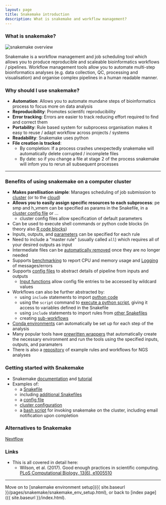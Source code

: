```yaml
---
layout: page
title: Snakemake introduction
description: What is snakemake and workflow management?
---
```


### What is snakemake?

![snakemake overview](https://snakemake.readthedocs.io/en/stable/_images/idea.png)

Snakemake is a workflow management and job scheduling tool which allows you to produce reproducible and 
scaleable bioinformatics workflows / pipelines. Workflow management tools allow you to automate multi-step
bioinformatics analyses (e.g. data collection, QC, processing and visualisation) and organise complex pipelines 
in a human readable manner. 

### Why should I use snakemake?

- **Automation**: Allows you to automate mundane steps of bioinformatics process to focus more on data analysis
- **Reproducibility**: Promotes scientifc reproducibility 
- **Error tracking**: Errors are easier to track reducing effort required to find and correct them
- **Portability**: Rule based system for subprocess organisation makes it easy to reuse / adapt workflow across projects / systems
- **Readability**: Snakemake uses python
- **File creation is tracked**: 
    - By completion: If a process crashes unexpectedly snakemake will automatically delete corrupted / incomplete files
    - By date: so if you change a file at stage 2 of the process snakemake will infom you to rerun all subsequent processes

***

### Benefits of using snakemake on a computer cluster

- **Makes parellisation simple**: Manages scheduling of job submission to [cluster](http://snakemake.readthedocs.io/en/stable/executable.html#cluster-execution) (or to the [cloud](http://snakemake.readthedocs.io/en/stable/executable.html#cloud-support))
- **Allows you to easily assign specific resources to each subprocess**: pe smp and h_vmem can be specified as params in the Snakefile, in a [cluster config file](http://snakemake.readthedocs.io/en/stable/snakefiles/configuration.html#cluster-configuration) or ...
    - cluster config files allow specification of default parameters
- Can be used to execute shell commands or python code blocks (in theory also [R code blocks](http://snakemake.readthedocs.io/en/stable/snakefiles/utils.html#scripting-with-r))   
- Inputs, outputs, and [parameters](http://snakemake.readthedocs.io/en/stable/tutorial/advanced.html#step-4-rule-parameters) can be specified for each rule
- Need to include a "master rule" (usually called ```all```) which requires all of your desired outputs as input
- Intermediate files can be [automatically removed](http://snakemake.readthedocs.io/en/stable/tutorial/advanced.html#step-6-temporary-and-protected-files) once they are no longer needed
- Supports [benchmarking](http://snakemake.readthedocs.io/en/stable/tutorial/additional_features.html#benchmarking) to report CPU and memory usage and [Logging](http://snakemake.readthedocs.io/en/stable/tutorial/advanced.html#step-5-logging) of messages/errors
- Supports [config files](http://snakemake.readthedocs.io/en/stable/snakefiles/configuration.html) to abstract details of pipeline from inputs and outputs
    - [Input functions](https://snakemake.readthedocs.io/en/stable/tutorial/advanced.html#step-3-input-functions) allow config file entries to be accessed by wildcard values
- Workflows can also be further abstracted by:
    - using ```include``` statements to import [python code](http://snakemake.readthedocs.io/en/stable/project_info/faq.html#i-want-to-import-some-helper-functions-from-another-python-file-is-that-possible)
    - using the ```script``` command to [execute a python script](http://snakemake.readthedocs.io/en/stable/tutorial/additional_features.html#using-custom-scripts), giving it access to variables defined in the Snakefile
    - using ```include``` statements to import rules from [other Snakefiles](http://snakemake.readthedocs.io/en/stable/snakefiles/modularization.html#includes)
    - creating [sub-workflows](http://snakemake.readthedocs.io/en/stable/snakefiles/modularization.html#sub-workflows)
- [Conda environments](http://snakemake.readthedocs.io/en/stable/snakefiles/deployment.html#integrated-package-management) can automatically be set up for each step of the analysis
- Many popular tools have [prewritten wrappers](https://snakemake-wrappers.readthedocs.io/en/stable) that automatically create the necessary environment and run the tools using the specified inputs, outputs, and paramaters
- There is also a [repository](https://bitbucket.org/johanneskoester/snakemake-workflows) of example rules and workflows for NGS analyses

### Getting started with Snakemake
- Snakemake [documentation](https://snakemake.readthedocs.io/en/stable) and [tutorial](https://snakemake.readthedocs.io/en/stable/tutorial/tutorial.html)
- Examples of:
    - a [Snakefile](https://github.com/hobrien/RNAseqTools/blob/master/Benchmarking/Snakefile)
    - including [additional Snakefiles](https://github.com/hobrien/RNAseqTools/blob/master/Benchmarking/bamQC)
    - a [config file](https://github.com/hobrien/RNAseqTools/blob/master/Benchmarking/config.yaml)
    - [cluster configuration](https://github.com/hobrien/RNAseqTools/blob/master/Benchmarking/cluster_config.yaml)
    - a [bash script](https://github.com/hobrien/RNAseqTools/blob/master/Benchmarking/snakemake.sh) for invoking snakemake on the cluster, including email notification upon completion


### Alternatives to Snakemake

[Nextflow](https://www.nextflow.io)

### Links

- This is all covered in detail here:
    - Wilson, et al. (2017). Good enough practices in scientific computing. [PLoS Computational Biology, 13(6), e1005510](http://doi.org/10.1371/journal.pcbi.1005510)

***

Move on to [snakemake environment setup]({{ site.baseurl }}/pages/snakemake/snakemake_env_setup.html), or back 
to [index page]({{ site.baseurl }}/index.html).


